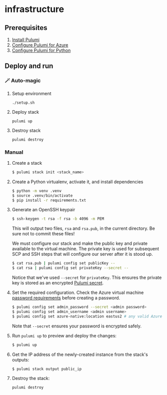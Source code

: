 # infrastructure

## Prerequisites

1. [Install Pulumi](https://www.pulumi.com/docs/get-started/install/)
1. [Configure Pulumi for Azure](https://www.pulumi.com/docs/intro/cloud-providers/azure/setup/)
1. [Configure Pulumi for Python](https://www.pulumi.com/docs/intro/languages/python/)

## Deploy and run

### 🪄 Auto-magic

1. Setup environment

   `./setup.sh`

1. Deploy stack

   `pulumi up`

1. Destroy stack

   `pulumi destroy`

### Manual

1. Create a stack

   ```bash
   $ pulumi stack init <stack_name>
   ```

1. Create a Python virtualenv, activate it, and install dependencies

   ```bash
   $ python -m venv .venv
   $ source .venv/bin/activate
   $ pip install -r requirements.txt
   ```

1. Generate an OpenSSH keypair

   ```bash
   $ ssh-keygen -t rsa -f rsa -b 4096 -m PEM
   ```

   This will output two files, `rsa` and `rsa.pub`, in the current directory. Be sure not to commit these files!

   We must configure our stack and make the public key and private available to the virtual machine. The private key is used for subsequent SCP and SSH steps that will configure our server after it is stood up.

   ```bash
   $ cat rsa.pub | pulumi config set publicKey --
   $ cat rsa | pulumi config set privateKey --secret --
   ```

   Notice that we've used `--secret` for `privateKey`. This ensures the private key is stored as an encrypted [Pulumi secret](https://www.pulumi.com/docs/intro/concepts/secrets/).

1. Set the required configuration. Check the Azure virtual machine [password requirements](https://docs.microsoft.com/en-us/azure/virtual-machines/linux/faq#what-are-the-password-requirements-when-creating-a-vm) before creating a password.

   ```bash
   $ pulumi config set admin_password --secret <admin password>
   $ pulumi config set admin_username <admin username>
   $ pulumi config set azure-native:location eastus2 # any valid Azure region will do
   ```

   Note that `--secret` ensures your password is encrypted safely.

1. Run `pulumi up` to preview and deploy the changes:

   ```bash
   $ pulumi up
   ```

1. Get the IP address of the newly-created instance from the stack's outputs:

   ```bash
   $ pulumi stack output public_ip
   ```

1. Destroy the stack:

   ```bash
   pulumi destroy
   ```

